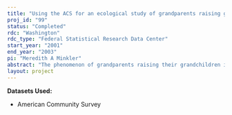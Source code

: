 ```yaml
---
title: "Using the ACS for an ecological study of grandparents raising grandchildren"
proj_id: "99"
status: "Completed"
rdc: "Washington"
rdc_type: "Federal Statistical Research Data Center"
start_year: "2001"
end_year: "2003"
pi: "Meredith A Minkler"
abstract: "The phenomenon of grandparents raising their grandchildren is of increasing national importance.  The aims of this study are (1) to demonstrate the policy relevance of data from the American Community Survey (ACS) for better understanding and addressing the needs of grandparent caregivers and their families and (2) to examine grandparent caregivers in the contexts of their households and communities by linking the ACS with 1997 census data on child poverty, median household income and other variables.  Areas of interest include:  urban/rural and regional variations among grandparent caregivers and their families; national variation in the racial and ethnic background of such families; their utilization of income supports, subsidized housing and social services; and the prevalence and correlates of disabilities among grandparent caregivers and their grandchildren."
layout: project
---
```


**Datasets Used:**

  - American Community Survey 

